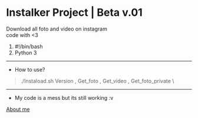 # Instalker Project | Beta v.01

Download all foto and video on instagram \
code with <3 

1. #!/bin/bash
2. Python 3
---
* How to use?
> ./Instaload.sh Version , Get_foto , Get_video , Get_foto_private \
---
* My code is a mess but its still working :v

[ About me ](https://www.instagram.com/wardnaa.a)
